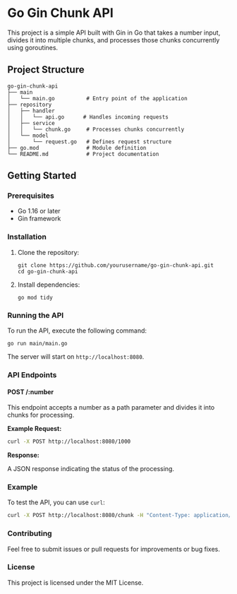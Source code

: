 # Go Gin Chunk API

This project is a simple API built with Gin in Go that takes a number input, divides it into multiple chunks, and processes those chunks concurrently using goroutines.

## Project Structure

```
go-gin-chunk-api
├── main
│   └── main.go          # Entry point of the application
├── repository
│   ├── handler
│   │   └── api.go      # Handles incoming requests
│   ├── service
│   │   └── chunk.go     # Processes chunks concurrently
│   └── model
│       └── request.go   # Defines request structure
├── go.mod               # Module definition
└── README.md            # Project documentation
```

## Getting Started

### Prerequisites

- Go 1.16 or later
- Gin framework

### Installation

1. Clone the repository:

   ```
   git clone https://github.com/yourusername/go-gin-chunk-api.git
   cd go-gin-chunk-api
   ```

2. Install dependencies:

   ```
   go mod tidy
   ```

### Running the API

To run the API, execute the following command:

```
go run main/main.go
```

The server will start on `http://localhost:8080`.

### API Endpoints

#### POST /:number

This endpoint accepts a number as a path parameter and divides it into chunks for processing.

**Example Request:**

```bash
curl -X POST http://localhost:8080/1000
```

**Response:**

A JSON response indicating the status of the processing.

### Example

To test the API, you can use `curl`:

```bash
curl -X POST http://localhost:8080/chunk -H "Content-Type: application/json" -d '{"number": 100}'
```

### Contributing

Feel free to submit issues or pull requests for improvements or bug fixes.

### License

This project is licensed under the MIT License.